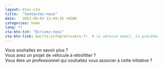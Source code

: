 ```yaml
---
layout: bloc-cta
title:  "Contactez-nous"
date:   2021-09-03 13:49:35 +0200
categories: home
lang: fr
cta-btn-txt: "Ecrivez-nous"
cta-btn-link: mailto:info@retrozero.fr  # si adresse email, la précéder de "mailto:", sinon le lien du type "https://" ou "#section_id" suffit
---
```


Vous souhaitez en savoir plus ?  
Vous avez un projet de véhicule à rétrofitter ?  
Vous êtes un professionnel qui souhaitez vous associer à cette initiative ?

